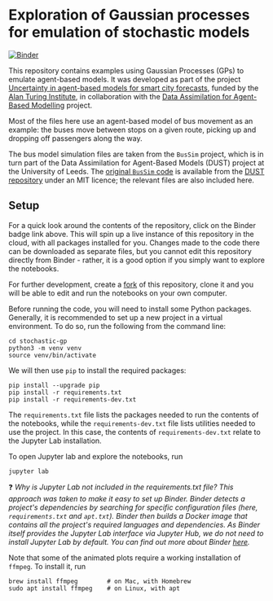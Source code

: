 # Exploration of Gaussian processes for emulation of stochastic models

[![Binder](https://mybinder.org/badge_logo.svg)](https://mybinder.org/v2/gh/alan-turing-institute/stochastic-gp/HEAD)

This repository contains examples using Gaussian Processes (GPs) to emulate agent-based models. It was developed as part of the project [Uncertainty in agent-based models for smart city forecasts](https://www.turing.ac.uk/research/research-projects/uncertainty-agent-based-models-smart-city-forecasts), funded by the [Alan Turing Institute](https://www.turing.ac.uk/), in collaboration with the [Data Assimilation for Agent-Based Modelling](https://urban-analytics.github.io/dust/) project.

Most of the files here use an agent-based model of bus movement as an example: the buses move between stops on a given route, picking up and dropping off passengers along the way.

The bus model simulation files are taken from the `BusSim` project, which is in turn part of the Data Assimilation for Agent-Based Models (DUST) project at the University of Leeds.
The [original `BusSim` code](https://github.com/Urban-Analytics/dust/tree/main/Projects/ABM_DA/bussim) is available from the [DUST repository](https://github.com/Urban-Analytics/dust) under an MIT licence; the relevant files are also included here.

## Setup

For a quick look around the contents of the repository, click on the Binder badge link above.
This will spin up a live instance of this repository in the cloud, with all packages installed for you.
Changes made to the code there can be downloaded as separate files, but you cannot edit this repository directly from Binder - rather, it is a good option if you simply want to explore the notebooks.

For further development, create a [fork](https://docs.github.com/en/get-started/quickstart/fork-a-repo) of this repository, clone it and you will be able to edit and run the notebooks on your own computer.

Before running the code, you will need to install some Python packages.
Generally, it is recommended to set up a new project in a virtual environment.
To do so, run the following from the command line:
```
cd stochastic-gp
python3 -m venv venv
source venv/bin/activate
```

We will then use `pip` to install the required packages:
```
pip install --upgrade pip
pip install -r requirements.txt
pip install -r requirements-dev.txt
```

The `requirements.txt` file lists the packages needed to run the contents of the notebooks, while the `requirements-dev.txt` file lists utilities needed to use the project.
In this case, the contents of `requirements-dev.txt` relate to the Jupyter Lab installation.

To open Jupyter lab and explore the notebooks, run
```
jupyter lab
```

:question:
_Why is Jupyter Lab not included in the requirements.txt file?
This approach was taken to make it easy to set up Binder.
Binder detects a project's dependencies by searching for specific configuration files (here, `requirements.txt` and `apt.txt`).
Binder then builds a Docker image that contains all the project's required languages and dependencies.
As Binder itself provides the Jupyter Lab interface via Jupyter Hub, we do not need to install Jupyter Lab by default.
You can find out more about Binder [here](https://mybinder.readthedocs.io/en/latest/index.html)._

Note that some of the animated plots require a working installation of `ffmpeg`.
To install it, run
```
brew install ffmpeg        # on Mac, with Homebrew
sudo apt install ffmpeg    # on Linux, with apt
```
